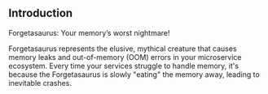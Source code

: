 ## Introduction

Forgetasaurus: Your memory’s worst nightmare!

Forgetasaurus represents the elusive, mythical creature that causes memory leaks and out-of-memory (OOM) errors in your microservice ecosystem. Every time your services struggle to handle memory, it's because the Forgetasaurus is slowly "eating" the memory away, leading to inevitable crashes.